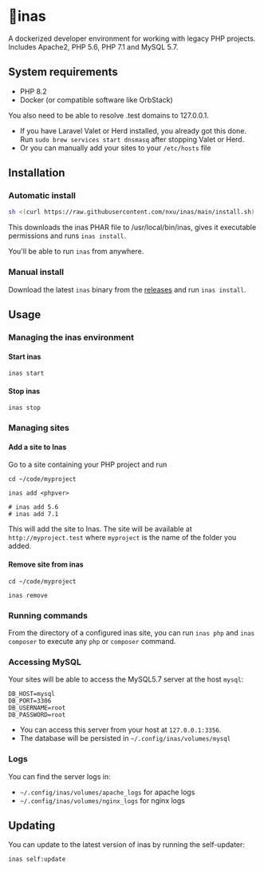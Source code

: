 # 🤵‍inas
A dockerized developer environment for working with legacy PHP projects. Includes Apache2, PHP 5.6, PHP 7.1 and MySQL 5.7.

## System requirements
- PHP 8.2
- Docker (or compatible software like OrbStack)

You also need to be able to resolve .test domains to 127.0.0.1. 
- If you have Laravel Valet or Herd installed, you already got this done. Run `sudo brew services start dnsmasq` after stopping
Valet or Herd.
- Or you can manually add your sites to your `/etc/hosts` file

## Installation
### Automatic install
```sh
sh <(curl https://raw.githubusercontent.com/nxu/inas/main/install.sh)
```

This downloads the inas PHAR file to /usr/local/bin/inas, gives it
executable permissions and runs `inas install`.

You'll be able to run `inas` from anywhere.

### Manual install
Download the latest `inas` binary  from the 
[releases](https://github.com/nxu/inas/releases) and run `inas install`.

## Usage
### Managing the inas environment
#### Start inas
```shell
inas start
```

#### Stop inas
```shell
inas stop
```

### Managing sites
#### Add a site to Inas
Go to a site containing your PHP project and run 

```shell
cd ~/code/myproject

inas add <phpver>

# inas add 5.6
# inas add 7.1
```

This will add the site to Inas. The site will be available at `http://myproject.test` where
`myproject` is the name of the folder you added.

#### Remove site from inas
```shell
cd ~/code/myproject

inas remove
```

### Running commands
From the directory of a configured inas site, you can run `inas php` and `inas composer` to execute any `php` or
`composer` command.

### Accessing MySQL
Your sites will be able to access the MySQL5.7 server at the host `mysql`:

```dotenv
DB_HOST=mysql
DB_PORT=3306
DB_USERNAME=root
DB_PASSWORD=root
```

- You can access this server from your host at `127.0.0.1:3356`.
- The database will be persisted in `~/.config/inas/volumes/mysql`

### Logs
You can find the server logs in:
-  `~/.config/inas/volumes/apache_logs` for apache logs
-  `~/.config/inas/volumes/nginx_logs` for nginx logs

## Updating
You can update to the latest version of inas by running the self-updater:

```
inas self:update
```
